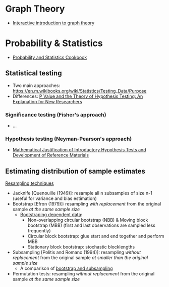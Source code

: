 # Graph Theory
- [Interactive introduction to graph theory](https://mrpandey.github.io/d3graphTheory/index.html)

# Probability & Statistics
- [Probability and Statistics Cookbook](http://statistics.zone/)


## Statistical testing
- Two main approaches: https://en.m.wikibooks.org/wiki/Statistics/Testing_Data/Purpose
- Differences: [P Value and the Theory of Hypothesis Testing: An Explanation for New Researchers](https://www.ncbi.nlm.nih.gov/pmc/articles/PMC2816758/#!po=34.2105)
### Significance testing (Fisher's approach)
- ...
### Hypothesis testing (Neyman-Pearson's approach)
- [Mathematical Justification of Introductory Hypothesis Tests and Development of Reference Materials](https://digitalcommons.usu.edu/cgi/viewcontent.cgi?httpsredir=1&article=1014&context=gradreports)

## Estimating distribution of sample estimates
[Resampling techniques](https://en.wikipedia.org/wiki/Resampling_(statistics)#)
- Jacknife [Quenouille (1949)]: resample all n subsamples of size n-1  (useful for variance and bias estimation)
- Bootstrap [Efron (1979)]:  resampling *with replacement* from the original sample *at the same sample size* 
  - [Bootstraping dependent data](https://books.google.es/books?id=e4f8sqm439UC&printsec=frontcover#v=onepage&q&f=false):
    - Non-overlapping circular bootstrap (NBB) & Moving block bootstrap (MBB) (first and last observations are sampled less frequently)
    - Circular block bootstrap: glue start and end together and perform MBB
    - Stationary block bootstrap: stochastic blocklengths
- Subsampling [Politis and Romano (1994)]: resampling *without replacement* from the original sample *at smaller than the original sample size*
  - A comparison of [bootstrap and subsampling](http://www.stat.umn.edu/geyer/5601/notes/sub.pdf)
- Permutation tests: resampling *without replacement* from the original sample *at the same sample size*
